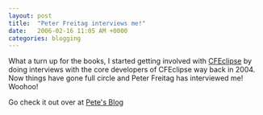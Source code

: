 ```yaml
---
layout: post
title:  "Peter Freitag interviews me!"
date:   2006-02-16 11:05 AM +0000
categories: blogging
---
```

What a turn up for the books, I started getting involved with <a href="http://www.cfeclipse.org">CFEclipse</a> by doing interviews with the core developers of CFEclipse way back in 2004. Now things have gone full circle and Peter Freitag has interviewed me! Woohoo!

Go check it out over at <a href="http://www.petefreitag.com/item/544.cfm">Pete's Blog</a>